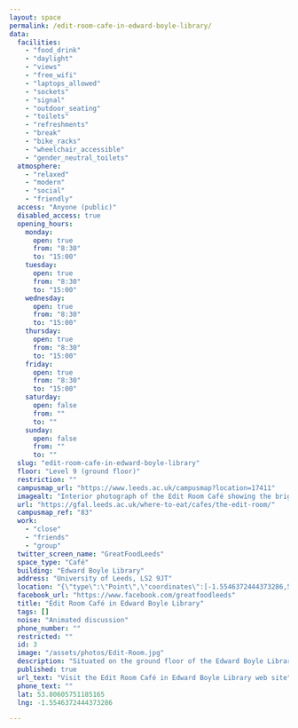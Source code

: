 ```yaml
---
layout: space
permalink: /edit-room-cafe-in-edward-boyle-library/
data:
  facilities:
    - "food_drink"
    - "daylight"
    - "views"
    - "free_wifi"
    - "laptops_allowed"
    - "sockets"
    - "signal"
    - "outdoor_seating"
    - "toilets"
    - "refreshments"
    - "break"
    - "bike_racks"
    - "wheelchair_accessible"
    - "gender_neutral_toilets"
  atmosphere:
    - "relaxed"
    - "modern"
    - "social"
    - "friendly"
  access: "Anyone (public)"
  disabled_access: true
  opening_hours:
    monday:
      open: true
      from: "8:30"
      to: "15:00"
    tuesday:
      open: true
      from: "8:30"
      to: "15:00"
    wednesday:
      open: true
      from: "8:30"
      to: "15:00"
    thursday:
      open: true
      from: "8:30"
      to: "15:00"
    friday:
      open: true
      from: "8:30"
      to: "15:00"
    saturday:
      open: false
      from: ""
      to: ""
    sunday:
      open: false
      from: ""
      to: ""
  slug: "edit-room-cafe-in-edward-boyle-library"
  floor: "Level 9 (ground floor)"
  restriction: ""
  campusmap_url: "https://www.leeds.ac.uk/campusmap?location=17411"
  imagealt: "Interior photograph of the Edit Room Café showing the bright lighting, some of the serving area and students seated around a number of tables"
  url: "https://gfal.leeds.ac.uk/where-to-eat/cafes/the-edit-room/"
  campusmap_ref: "83"
  work:
    - "close"
    - "friends"
    - "group"
  twitter_screen_name: "GreatFoodLeeds"
  space_type: "Café"
  building: "Edward Boyle Library"
  address: "University of Leeds, LS2 9JT"
  location: "{\"type\":\"Point\",\"coordinates\":[-1.5546372444373286,53.80605751185165]}"
  facebook_url: "https://www.facebook.com/greatfoodleeds"
  title: "Edit Room Café in Edward Boyle Library"
  tags: []
  noise: "Animated discussion"
  phone_number: ""
  restricted: ""
  id: 3
  image: "/assets/photos/Edit-Room.jpg"
  description: "Situated on the ground floor of the Edward Boyle Library, the cafe provides an eclectic mix of grab and go food and drinks for everyone to enjoy at any time of the day."
  published: true
  url_text: "Visit the Edit Room Café in Edward Boyle Library web site"
  phone_text: ""
  lat: 53.80605751185165
  lng: -1.5546372444373286

---
```

